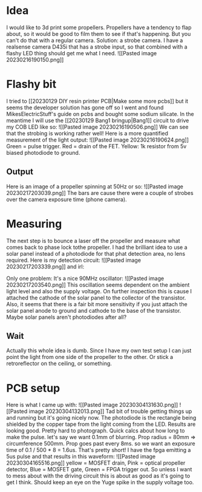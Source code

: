 # Idea
I would like to 3d print some propellers. Propellers have a tendency to flap about, so it would be good to film them to see if that's happening. But you can't do that with a regular camera.
Solution: a strobe camera. I have a realsense camera D435i that has a strobe input, so that combined with a flashy LED thing should get me what I need. 
![[Pasted image 20230216190150.png]]
# Flashy bit
I tried to [[20230129 DIY resin printer  PCB|Make some more pcbs]] but it seems the developer solution has gone off so I went and found MikesElectricStuff's guide on pcbs and bought some sodium silicate. In the meantime I will use the [[20230129 Bang1 bringup|Bang1]] circuit to drive my COB LED like so:
![[Pasted image 20230216190506.png]]
We can see that the strobing is working rather well!
Here is a more quantified measurement of the light output:
![[Pasted image 20230216190624.png]]
Green = pulse trigger. Red = drain of the FET. Yellow: 1k resistor from 5v biased photodiode to ground.
## Output
Here is an image of a propeller spinning at 50Hz or so:
![[Pasted image 20230217203039.png]]
The bars are cause there were a couple of strobes over the camera exposure time (phone camera). 

# Measuring
The next step is to bounce a laser off the propeller and measure what comes back to phase lock tothe propeller. I had the brilliant idea to use a solar panel instead of a photodiode for that phat detection area, no lens required. 
Here is my detection circuit:
![[Pasted image 20230217203339.png]]
and irl:

Only one problem: It's a nice 90MHz oscillator:
![[Pasted image 20230217203540.png]]
This oscillation seems dependent on the ambient light level and also the supply voltage. On further inspection this is cause I attached the cathode of the solar panel to the collector of the transistor. Also, it seems that there is a fair bit more sensitivity if you just attach the solar panel anode to ground and cathode to the base of the transistor. Maybe solar panels aren't photodiodes after all?


## Wait
Actually this whole idea is dumb. Since I have my own test setup I can just point the light from one side of the propeller to the other. Or stick a retroreflector on the ceiling, or something.

# PCB setup
Here is what I came up with:
![[Pasted image 20230304131630.png]]
![[Pasted image 20230304132013.png]]
Tad bit of trouble getting things up and running but it's going nicely now. The photodiode is the rectangle being shielded by the copper tape from the light coming from the LED.
Results are looking good. Pretty hard to photograph. Quick calcs about how long to make the pulse. let's say we want 0.1mm of blurring. Prop radius = 80mm => circumference 500mm. Prop goes past every 8ms. so we want an exposure time of 0.1 / 500 * 8 = 1.6us. That's pretty short! I have the fpga emitting a 5us pulse and that results in this waveform:
![[Pasted image 20230304165516.png]]
yellow = MOSFET drain, Pink = optical propeller detector, Blue = MOSFET gate, Green = FPGA trigger out.
So unless I want to mess about with the driving circuit this is about as good as it's going to get I think. Should keep an eye on the Yuge spike in the supply voltage too.
